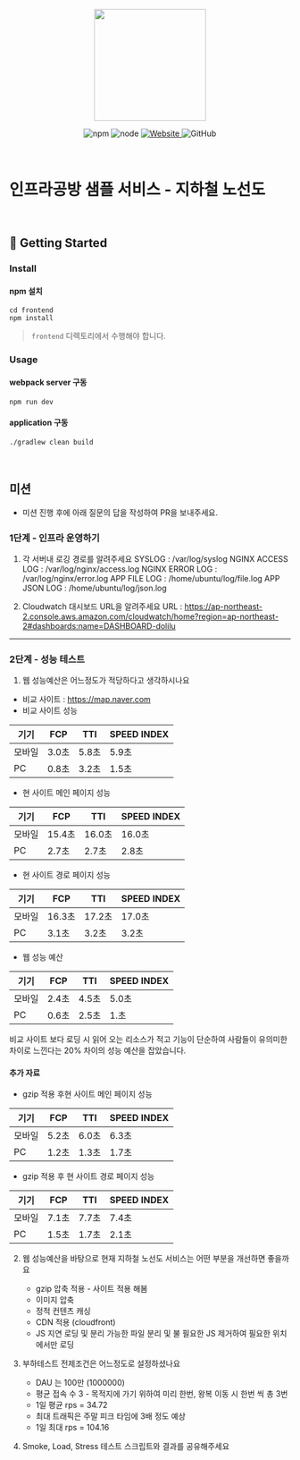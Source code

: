 <p align="center">
    <img width="200px;" src="https://raw.githubusercontent.com/woowacourse/atdd-subway-admin-frontend/master/images/main_logo.png"/>
</p>
<p align="center">
  <img alt="npm" src="https://img.shields.io/badge/npm-%3E%3D%205.5.0-blue">
  <img alt="node" src="https://img.shields.io/badge/node-%3E%3D%209.3.0-blue">
  <a href="https://edu.nextstep.camp/c/R89PYi5H" alt="nextstep atdd">
    <img alt="Website" src="https://img.shields.io/website?url=https%3A%2F%2Fedu.nextstep.camp%2Fc%2FR89PYi5H">
  </a>
  <img alt="GitHub" src="https://img.shields.io/github/license/next-step/atdd-subway-service">
</p>

<br>

# 인프라공방 샘플 서비스 - 지하철 노선도

<br>

## 🚀 Getting Started

### Install
#### npm 설치
```
cd frontend
npm install
```
> `frontend` 디렉토리에서 수행해야 합니다.

### Usage
#### webpack server 구동
```
npm run dev
```
#### application 구동
```
./gradlew clean build
```
<br>

## 미션

* 미션 진행 후에 아래 질문의 답을 작성하여 PR을 보내주세요.

### 1단계 - 인프라 운영하기
1. 각 서버내 로깅 경로를 알려주세요
   SYSLOG : /var/log/syslog
   NGINX ACCESS LOG : /var/log/nginx/access.log
   NGINX ERROR LOG : /var/log/nginx/error.log
   APP FILE LOG : /home/ubuntu/log/file.log
   APP JSON LOG : /home/ubuntu/log/json.log

2. Cloudwatch 대시보드 URL을 알려주세요
   URL : https://ap-northeast-2.console.aws.amazon.com/cloudwatch/home?region=ap-northeast-2#dashboards:name=DASHBOARD-dolilu

---

### 2단계 - 성능 테스트
1. 웹 성능예산은 어느정도가 적당하다고 생각하시나요
* 비교 사이트 : https://map.naver.com
* 비교 사이트 성능

|기기|FCP|TTI|SPEED INDEX|
|-----|-----|-----|-----|
|모바일|3.0초|5.8초|5.9초|
| PC |0.8초|3.2초|1.5초|

* 현 사이트 메인 페이지 성능

|기기|FCP|TTI|SPEED INDEX|
|-----|-----|-----|-----|
|모바일|15.4초|16.0초|16.0초|
| PC |2.7초|2.7초|2.8초|

* 현 사이트 경로 페이지 성능

|기기|FCP|TTI|SPEED INDEX|
|-----|-----|-----|-----|
|모바일|16.3초|17.2초|17.0초|
| PC |3.1초|3.2초|3.2초|

* 웹 성능 예산

|기기|FCP|TTI|SPEED INDEX|
|-----|-----|-----|-----|
|모바일|2.4초|4.5초|5.0초|
| PC |0.6초|2.5초|1.초|

비교 사이트 보다 로딩 시 읽어 오는 리소스가 적고 기능이 단순하여
사람들이 유의미한 차이로 느낀다는 20% 차이의 성능 예산을 잡았습니다.

#### 추가 자료

* gzip 적용 후현 사이트 메인 페이지 성능

|기기|FCP|TTI|SPEED INDEX|
|-----|-----|-----|-----|
|모바일|5.2초|6.0초|6.3초|
| PC |1.2초|1.3초|1.7초|

* gzip 적용 후 현 사이트 경로 페이지 성능

|기기|FCP|TTI|SPEED INDEX|
|-----|-----|-----|-----|
|모바일|7.1초|7.7초|7.4초|
| PC |1.5초|1.7초|2.1초|

2. 웹 성능예산을 바탕으로 현재 지하철 노선도 서비스는 어떤 부분을 개선하면 좋을까요

   * gzip 압축 적용 - 사이트 적용 해봄
   * 이미지 압축
   * 정적 컨텐츠 캐싱
   * CDN 적용 (cloudfront)
   * JS 지연 로딩 및 분리 가능한 파일 분리 및 불 필요한 JS 제거하여 필요한 위치에서만 로딩


3. 부하테스트 전제조건은 어느정도로 설정하셨나요
   * DAU 는 100만 (1000000)
   * 평균 접속 수 3 - 목적지에 가기 위하여 미리 한번, 왕복 이동 시 한번 씩 총 3번
   * 1일 평균 rps = 34.72
   * 최대 트래픽은 주말 피크 타임에 3배 정도 예상
   * 1일 최대 rps = 104.16
   
   
4. Smoke, Load, Stress 테스트 스크립트와 결과를 공유해주세요
